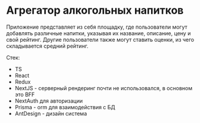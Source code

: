 # Агрегатор алкогольных напитков

Приложение представляет из себя площадку, где пользователи могут добавлять различные напитки, указывая их название, описание, цену и свой рейтинг. Другие пользователи также могут ставить оценки, из чего складывается средний рейтинг. 

Стек:
- TS
- React
- Redux
- NextJS - серверный рендеринг почти не использовался, в основном это BFF 
- NextAuth для авторизации
- Prisma - orm для взаимодействия с БД
- AntDesign - дизайн система
